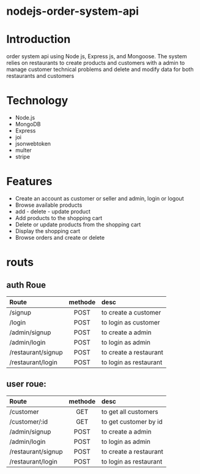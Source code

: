 # nodejs-order-system-api

# Introduction
order system api using Node js, Express js, and Mongoose.
The system relies on restaurants to create products and customers with a admin to manage customer technical problems
and delete and modify data for both restaurants and customers

# Technology
* Node.js
* MongoDB 
* Express 
* joi
* jsonwebtoken
* multer
* stripe

# Features
* Create an account as customer or seller and admin, login or logout
* Browse available products
*  add - delete - update  product
* Add products to the shopping cart
* Delete or update products from the shopping cart
* Display the shopping cart
* Browse orders and create or delete

# routs
## auth Roue
| Route  | methode | desc  |
| :---- | :---:|:-----|
| /signup |  POST |  to create a customer |
| /login |  POST |  to login as customer |
| /admin/signup |  POST |  to create a admin |
| /admin/login |  POST | to login as admin |
| /restaurant/signup |  POST |  to create a restaurant |
| /restaurant/login |  POST |to login as restaurant |



## user roue:
| Route  | methode | desc  |
| :---- |  :---:  |:-----|
| /customer |  GET |  to get all customers |
| /customer/:id |  GET | to get customer by id |
| /admin/signup |  POST |  to create a admin |
| /admin/login |  POST |  to login as admin |
| /restaurant/signup |  POST | to create a restaurant |
| /restaurant/login |  POST | to login as restaurant |



